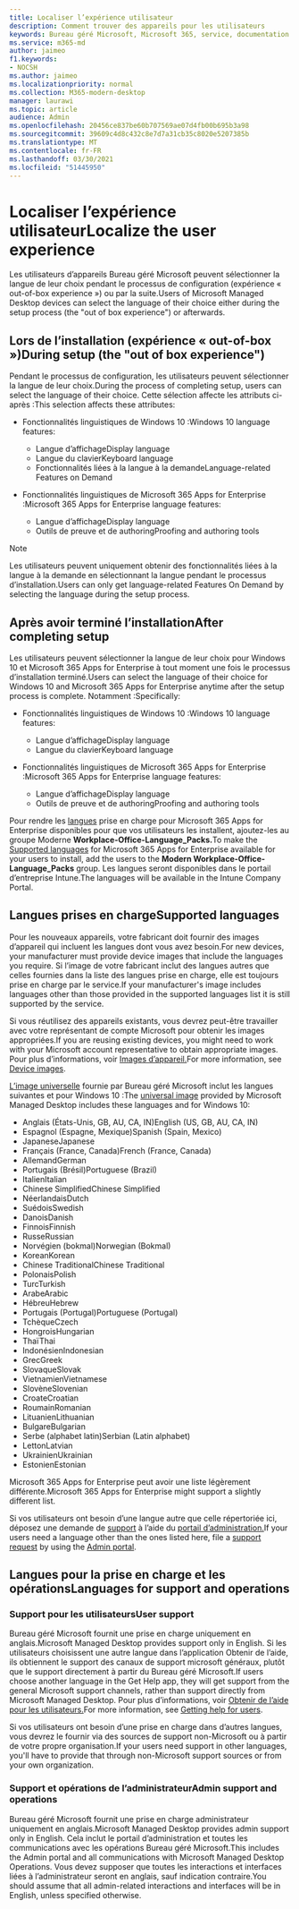 ```yaml
---
title: Localiser l’expérience utilisateur
description: Comment trouver des appareils pour les utilisateurs
keywords: Bureau géré Microsoft, Microsoft 365, service, documentation
ms.service: m365-md
author: jaimeo
f1.keywords:
- NOCSH
ms.author: jaimeo
ms.localizationpriority: normal
ms.collection: M365-modern-desktop
manager: laurawi
ms.topic: article
audience: Admin
ms.openlocfilehash: 20456ce837be60b707569ae07d4fb00b695b3a98
ms.sourcegitcommit: 39609c4d8c432c8e7d7a31cb35c8020e5207385b
ms.translationtype: MT
ms.contentlocale: fr-FR
ms.lasthandoff: 03/30/2021
ms.locfileid: "51445950"
---
```

# <a name="localize-the-user-experience"></a><span data-ttu-id="970c2-104">Localiser l’expérience utilisateur</span><span class="sxs-lookup"><span data-stu-id="970c2-104">Localize the user experience</span></span>

<span data-ttu-id="970c2-105">Les utilisateurs d’appareils Bureau géré Microsoft peuvent sélectionner la langue de leur choix pendant le processus de configuration (expérience « out-of-box experience ») ou par la suite.</span><span class="sxs-lookup"><span data-stu-id="970c2-105">Users of Microsoft Managed Desktop devices can select the language of their choice either during the setup process (the "out of box experience") or afterwards.</span></span>

## <a name="during-setup-the-out-of-box-experience"></a><span data-ttu-id="970c2-106">Lors de l’installation (expérience « out-of-box »)</span><span class="sxs-lookup"><span data-stu-id="970c2-106">During setup (the "out of box experience")</span></span>

<span data-ttu-id="970c2-107">Pendant le processus de configuration, les utilisateurs peuvent sélectionner la langue de leur choix.</span><span class="sxs-lookup"><span data-stu-id="970c2-107">During the process of completing setup, users can select the language of their choice.</span></span> <span data-ttu-id="970c2-108">Cette sélection affecte les attributs ci-après :</span><span class="sxs-lookup"><span data-stu-id="970c2-108">This selection affects these attributes:</span></span>

- <span data-ttu-id="970c2-109">Fonctionnalités linguistiques de Windows 10 :</span><span class="sxs-lookup"><span data-stu-id="970c2-109">Windows 10 language features:</span></span>
    - <span data-ttu-id="970c2-110">Langue d’affichage</span><span class="sxs-lookup"><span data-stu-id="970c2-110">Display language</span></span>
    - <span data-ttu-id="970c2-111">Langue du clavier</span><span class="sxs-lookup"><span data-stu-id="970c2-111">Keyboard language</span></span>
    - <span data-ttu-id="970c2-112">Fonctionnalités liées à la langue à la demande</span><span class="sxs-lookup"><span data-stu-id="970c2-112">Language-related Features on Demand</span></span>

- <span data-ttu-id="970c2-113">Fonctionnalités linguistiques de Microsoft 365 Apps for Enterprise :</span><span class="sxs-lookup"><span data-stu-id="970c2-113">Microsoft 365 Apps for Enterprise language features:</span></span>
    - <span data-ttu-id="970c2-114">Langue d’affichage</span><span class="sxs-lookup"><span data-stu-id="970c2-114">Display language</span></span>
    - <span data-ttu-id="970c2-115">Outils de preuve et de authoring</span><span class="sxs-lookup"><span data-stu-id="970c2-115">Proofing and authoring tools</span></span>

> [!NOTE]
> <span data-ttu-id="970c2-116">Les utilisateurs peuvent uniquement obtenir des fonctionnalités liées à la langue à la demande en sélectionnant la langue pendant le processus d’installation.</span><span class="sxs-lookup"><span data-stu-id="970c2-116">Users can only get language-related Features On Demand by selecting the language during the setup process.</span></span>

## <a name="after-completing-setup"></a><span data-ttu-id="970c2-117">Après avoir terminé l’installation</span><span class="sxs-lookup"><span data-stu-id="970c2-117">After completing setup</span></span>

<span data-ttu-id="970c2-118">Les utilisateurs peuvent sélectionner la langue de leur choix pour Windows 10 et Microsoft 365 Apps for Enterprise à tout moment une fois le processus d’installation terminé.</span><span class="sxs-lookup"><span data-stu-id="970c2-118">Users can select the language of their choice for Windows 10 and Microsoft 365 Apps for Enterprise anytime after the setup process is complete.</span></span> <span data-ttu-id="970c2-119">Notamment :</span><span class="sxs-lookup"><span data-stu-id="970c2-119">Specifically:</span></span>

- <span data-ttu-id="970c2-120">Fonctionnalités linguistiques de Windows 10 :</span><span class="sxs-lookup"><span data-stu-id="970c2-120">Windows 10 language features:</span></span>
    - <span data-ttu-id="970c2-121">Langue d’affichage</span><span class="sxs-lookup"><span data-stu-id="970c2-121">Display language</span></span>
    - <span data-ttu-id="970c2-122">Langue du clavier</span><span class="sxs-lookup"><span data-stu-id="970c2-122">Keyboard language</span></span>

- <span data-ttu-id="970c2-123">Fonctionnalités linguistiques de Microsoft 365 Apps for Enterprise :</span><span class="sxs-lookup"><span data-stu-id="970c2-123">Microsoft 365 Apps for Enterprise language features:</span></span>
    - <span data-ttu-id="970c2-124">Langue d’affichage</span><span class="sxs-lookup"><span data-stu-id="970c2-124">Display language</span></span>
    - <span data-ttu-id="970c2-125">Outils de preuve et de authoring</span><span class="sxs-lookup"><span data-stu-id="970c2-125">Proofing and authoring tools</span></span>

<span data-ttu-id="970c2-126">Pour rendre les [langues](#supported-languages) prise en charge pour Microsoft 365 Apps for Enterprise disponibles pour que vos utilisateurs les installent, ajoutez-les au groupe Moderne **Workplace-Office-Language_Packs.**</span><span class="sxs-lookup"><span data-stu-id="970c2-126">To make the [Supported languages](#supported-languages) for Microsoft 365 Apps for Enterprise available for your users to install, add the users to the **Modern Workplace-Office-Language_Packs** group.</span></span> <span data-ttu-id="970c2-127">Les langues seront disponibles dans le portail d’entreprise Intune.</span><span class="sxs-lookup"><span data-stu-id="970c2-127">The languages will be available in the Intune Company Portal.</span></span>


## <a name="supported-languages"></a><span data-ttu-id="970c2-128">Langues prises en charge</span><span class="sxs-lookup"><span data-stu-id="970c2-128">Supported languages</span></span>

<span data-ttu-id="970c2-129">Pour les nouveaux appareils, votre fabricant doit fournir des images d’appareil qui incluent les langues dont vous avez besoin.</span><span class="sxs-lookup"><span data-stu-id="970c2-129">For new devices, your manufacturer must provide device images that include the languages you require.</span></span> <span data-ttu-id="970c2-130">Si l’image de votre fabricant inclut des langues autres que celles fournies dans la liste des langues prise en charge, elle est toujours prise en charge par le service.</span><span class="sxs-lookup"><span data-stu-id="970c2-130">If your manufacturer's image includes languages other than those provided in the supported languages list it is still supported by the service.</span></span>

<span data-ttu-id="970c2-131">Si vous réutilisez des appareils existants, vous devrez peut-être travailler avec votre représentant de compte Microsoft pour obtenir les images appropriées.</span><span class="sxs-lookup"><span data-stu-id="970c2-131">If you are reusing existing devices, you might need to work with your Microsoft account representative to obtain appropriate images.</span></span> <span data-ttu-id="970c2-132">Pour plus d’informations, voir [Images d’appareil.](../service-description/device-images.md)</span><span class="sxs-lookup"><span data-stu-id="970c2-132">For more information, see [Device images](../service-description/device-images.md).</span></span>

<span data-ttu-id="970c2-133">[L’image universelle](../service-description/device-images.md#universal-image) fournie par Bureau géré Microsoft inclut les langues suivantes et pour Windows 10 :</span><span class="sxs-lookup"><span data-stu-id="970c2-133">The [universal image](../service-description/device-images.md#universal-image) provided by Microsoft Managed Desktop includes these languages and for Windows 10:</span></span>

- <span data-ttu-id="970c2-134">Anglais (États-Unis, GB, AU, CA, IN)</span><span class="sxs-lookup"><span data-stu-id="970c2-134">English (US, GB, AU, CA, IN)</span></span>
- <span data-ttu-id="970c2-135">Espagnol (Espagne, Mexique)</span><span class="sxs-lookup"><span data-stu-id="970c2-135">Spanish (Spain, Mexico)</span></span>
- <span data-ttu-id="970c2-136">Japanese</span><span class="sxs-lookup"><span data-stu-id="970c2-136">Japanese</span></span>
- <span data-ttu-id="970c2-137">Français (France, Canada)</span><span class="sxs-lookup"><span data-stu-id="970c2-137">French (France, Canada)</span></span>
- <span data-ttu-id="970c2-138">Allemand</span><span class="sxs-lookup"><span data-stu-id="970c2-138">German</span></span>
- <span data-ttu-id="970c2-139">Portugais (Brésil)</span><span class="sxs-lookup"><span data-stu-id="970c2-139">Portuguese (Brazil)</span></span>
- <span data-ttu-id="970c2-140">Italien</span><span class="sxs-lookup"><span data-stu-id="970c2-140">Italian</span></span>
- <span data-ttu-id="970c2-141">Chinese Simplified</span><span class="sxs-lookup"><span data-stu-id="970c2-141">Chinese Simplified</span></span>
- <span data-ttu-id="970c2-142">Néerlandais</span><span class="sxs-lookup"><span data-stu-id="970c2-142">Dutch</span></span>  
- <span data-ttu-id="970c2-143">Suédois</span><span class="sxs-lookup"><span data-stu-id="970c2-143">Swedish</span></span>
- <span data-ttu-id="970c2-144">Danois</span><span class="sxs-lookup"><span data-stu-id="970c2-144">Danish</span></span>  
- <span data-ttu-id="970c2-145">Finnois</span><span class="sxs-lookup"><span data-stu-id="970c2-145">Finnish</span></span> 
- <span data-ttu-id="970c2-146">Russe</span><span class="sxs-lookup"><span data-stu-id="970c2-146">Russian</span></span> 
- <span data-ttu-id="970c2-147">Norvégien (bokmal)</span><span class="sxs-lookup"><span data-stu-id="970c2-147">Norwegian (Bokmal)</span></span>
- <span data-ttu-id="970c2-148">Korean</span><span class="sxs-lookup"><span data-stu-id="970c2-148">Korean</span></span>
- <span data-ttu-id="970c2-149">Chinese Traditional</span><span class="sxs-lookup"><span data-stu-id="970c2-149">Chinese Traditional</span></span>
- <span data-ttu-id="970c2-150">Polonais</span><span class="sxs-lookup"><span data-stu-id="970c2-150">Polish</span></span>
- <span data-ttu-id="970c2-151">Turc</span><span class="sxs-lookup"><span data-stu-id="970c2-151">Turkish</span></span>
- <span data-ttu-id="970c2-152">Arabe</span><span class="sxs-lookup"><span data-stu-id="970c2-152">Arabic</span></span>
- <span data-ttu-id="970c2-153">Hébreu</span><span class="sxs-lookup"><span data-stu-id="970c2-153">Hebrew</span></span>
- <span data-ttu-id="970c2-154">Portugais (Portugal)</span><span class="sxs-lookup"><span data-stu-id="970c2-154">Portuguese (Portugal)</span></span>
- <span data-ttu-id="970c2-155">Tchèque</span><span class="sxs-lookup"><span data-stu-id="970c2-155">Czech</span></span>
- <span data-ttu-id="970c2-156">Hongrois</span><span class="sxs-lookup"><span data-stu-id="970c2-156">Hungarian</span></span>
- <span data-ttu-id="970c2-157">Thaï</span><span class="sxs-lookup"><span data-stu-id="970c2-157">Thai</span></span>
- <span data-ttu-id="970c2-158">Indonésien</span><span class="sxs-lookup"><span data-stu-id="970c2-158">Indonesian</span></span>
- <span data-ttu-id="970c2-159">Grec</span><span class="sxs-lookup"><span data-stu-id="970c2-159">Greek</span></span>
- <span data-ttu-id="970c2-160">Slovaque</span><span class="sxs-lookup"><span data-stu-id="970c2-160">Slovak</span></span>
- <span data-ttu-id="970c2-161">Vietnamien</span><span class="sxs-lookup"><span data-stu-id="970c2-161">Vietnamese</span></span>
- <span data-ttu-id="970c2-162">Slovène</span><span class="sxs-lookup"><span data-stu-id="970c2-162">Slovenian</span></span>
- <span data-ttu-id="970c2-163">Croate</span><span class="sxs-lookup"><span data-stu-id="970c2-163">Croatian</span></span>
- <span data-ttu-id="970c2-164">Roumain</span><span class="sxs-lookup"><span data-stu-id="970c2-164">Romanian</span></span>
- <span data-ttu-id="970c2-165">Lituanien</span><span class="sxs-lookup"><span data-stu-id="970c2-165">Lithuanian</span></span>
- <span data-ttu-id="970c2-166">Bulgare</span><span class="sxs-lookup"><span data-stu-id="970c2-166">Bulgarian</span></span>
- <span data-ttu-id="970c2-167">Serbe (alphabet latin)</span><span class="sxs-lookup"><span data-stu-id="970c2-167">Serbian (Latin alphabet)</span></span>
- <span data-ttu-id="970c2-168">Letton</span><span class="sxs-lookup"><span data-stu-id="970c2-168">Latvian</span></span>
- <span data-ttu-id="970c2-169">Ukrainien</span><span class="sxs-lookup"><span data-stu-id="970c2-169">Ukrainian</span></span>
- <span data-ttu-id="970c2-170">Estonien</span><span class="sxs-lookup"><span data-stu-id="970c2-170">Estonian</span></span>

<span data-ttu-id="970c2-171">Microsoft 365 Apps for Enterprise peut avoir une liste légèrement différente.</span><span class="sxs-lookup"><span data-stu-id="970c2-171">Microsoft 365 Apps for Enterprise might support a slightly different list.</span></span>

<span data-ttu-id="970c2-172">Si vos utilisateurs ont besoin d’une langue autre que celle répertoriée ici, déposez une demande de [support](../working-with-managed-desktop/admin-support.md) à l’aide du [portail d’administration.](access-admin-portal.md)</span><span class="sxs-lookup"><span data-stu-id="970c2-172">If your users need a language other than the ones listed here, file a [support request](../working-with-managed-desktop/admin-support.md) by using the [Admin portal](access-admin-portal.md).</span></span>

## <a name="languages-for-support-and-operations"></a><span data-ttu-id="970c2-173">Langues pour la prise en charge et les opérations</span><span class="sxs-lookup"><span data-stu-id="970c2-173">Languages for support and operations</span></span>

### <a name="user-support"></a><span data-ttu-id="970c2-174">Support pour les utilisateurs</span><span class="sxs-lookup"><span data-stu-id="970c2-174">User support</span></span>
<span data-ttu-id="970c2-175">Bureau géré Microsoft fournit une prise en charge uniquement en anglais.</span><span class="sxs-lookup"><span data-stu-id="970c2-175">Microsoft Managed Desktop provides support only in English.</span></span> <span data-ttu-id="970c2-176">Si les utilisateurs choisissent une autre langue dans l’application Obtenir de l’aide, ils obtiennent le support des canaux de support microsoft généraux, plutôt que le support directement à partir du Bureau géré Microsoft.</span><span class="sxs-lookup"><span data-stu-id="970c2-176">If users choose another language in the Get Help app, they will get support from the general Microsoft support channels, rather than support directly from Microsoft Managed Desktop.</span></span> <span data-ttu-id="970c2-177">Pour plus d’informations, voir [Obtenir de l’aide pour les utilisateurs.](../working-with-managed-desktop/end-user-support.md)</span><span class="sxs-lookup"><span data-stu-id="970c2-177">For more information, see [Getting help for users](../working-with-managed-desktop/end-user-support.md).</span></span>

<span data-ttu-id="970c2-178">Si vos utilisateurs ont besoin d’une prise en charge dans d’autres langues, vous devrez le fournir via des sources de support non-Microsoft ou à partir de votre propre organisation.</span><span class="sxs-lookup"><span data-stu-id="970c2-178">If your users need support in other languages, you'll have to provide that through non-Microsoft support sources or from your own organization.</span></span>

### <a name="admin-support-and-operations"></a><span data-ttu-id="970c2-179">Support et opérations de l’administrateur</span><span class="sxs-lookup"><span data-stu-id="970c2-179">Admin support and operations</span></span>
<span data-ttu-id="970c2-180">Bureau géré Microsoft fournit une prise en charge administrateur uniquement en anglais.</span><span class="sxs-lookup"><span data-stu-id="970c2-180">Microsoft Managed Desktop provides admin support only in English.</span></span> <span data-ttu-id="970c2-181">Cela inclut le portail d’administration et toutes les communications avec les opérations Bureau géré Microsoft.</span><span class="sxs-lookup"><span data-stu-id="970c2-181">This includes the Admin portal and all communications with Microsoft Managed Desktop Operations.</span></span> <span data-ttu-id="970c2-182">Vous devez supposer que toutes les interactions et interfaces liées à l’administrateur seront en anglais, sauf indication contraire.</span><span class="sxs-lookup"><span data-stu-id="970c2-182">You should assume that all admin-related interactions and interfaces will be in English, unless specified otherwise.</span></span>



